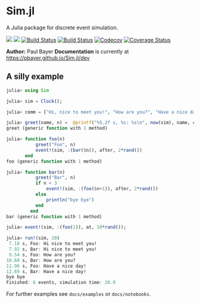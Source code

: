# Sim.jl

A Julia package for discrete event simulation.

[![](https://img.shields.io/badge/docs-stable-blue.svg)](https://pbayer.github.io/Sim.jl/stable)
[![](https://img.shields.io/badge/docs-dev-blue.svg)](https://pbayer.github.io/Sim.jl/dev)
[![Build Status](https://travis-ci.com/pbayer/Sim.jl.svg?branch=master)](https://travis-ci.com/pbayer/Sim.jl)
[![Build Status](https://ci.appveyor.com/api/projects/status/github/pbayer/Sim.jl?svg=true)](https://ci.appveyor.com/project/pbayer/Sim-jl)
[![Codecov](https://codecov.io/gh/pbayer/Sim.jl/branch/master/graph/badge.svg)](https://codecov.io/gh/pbayer/Sim.jl)
[![Coverage Status](https://coveralls.io/repos/github/pbayer/Sim.jl/badge.svg?branch=master)](https://coveralls.io/github/pbayer/Sim.jl?branch=master)

**Author:** Paul Bayer
**Documentation** is currently at https://pbayer.github.io/Sim.jl/dev

## A silly example

```julia
julia> using Sim

julia> sim = Clock();

julia> comm = ["Hi, nice to meet you!", "How are you?", "Have a nice day!"];

julia> greet(name, n) =  @printf("%5.2f s, %s: %s\n", now(sim), name, comm[n])
greet (generic function with 1 method)

julia> function foo(n)
           greet("Foo", n)
           event!(sim, :(bar($n)), after, 2*rand())
       end
foo (generic function with 1 method)

julia> function bar(n)
           greet("Bar", n)
           if n < 3
               event!(sim, :(foo($n+1)), after, 2*rand())
           else
               println("bye bye")
           end
         end
bar (generic function with 1 method)

julia> event!(sim, :(foo(1)), at, 10*rand());

julia> run!(sim, 20)
 7.18 s, Foo: Hi nice to meet you!
 7.92 s, Bar: Hi nice to meet you!
 9.54 s, Foo: How are you?
10.68 s, Bar: How are you?
11.96 s, Foo: Have a nice day!
12.69 s, Bar: Have a nice day!
bye bye
Finished: 6 events, simulation time: 20.0
```

For further examples see `docs/examples` or `docs/notebooks`.
